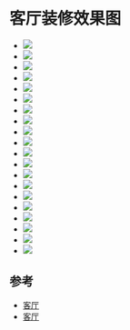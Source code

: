 #  客厅装修效果图


- ![](./images/livingroom/1.jpg)
- ![](./images/livingroom/2.jpg)
- ![](./images/livingroom/3.jpg)
- ![](./images/livingroom/4.jpg)
- ![](./images/livingroom/5.jpg)
- ![](./images/livingroom/6.jpg)
- ![](./images/livingroom/7.jpg)
- ![](./images/livingroom/8.jpg)
- ![](./images/livingroom/9.jpg)
- ![](./images/livingroom/10.jpg)
- ![](./images/livingroom/11.jpg)
- ![](./images/livingroom/12.jpg)
- ![](./images/livingroom/13.jpg)
- ![](./images/livingroom/14.jpg)
- ![](./images/livingroom/15.jpg)
- ![](./images/livingroom/16.jpg)
- ![](./images/livingroom/17.jpg)
- ![](./images/livingroom/18.jpg)
- ![](./images/livingroom/19.jpg)
- ![](./images/livingroom/20.jpg)


## 参考
- [客厅](https://xiaoguotu.to8to.com/list-h1s1i0)
- [客厅](http://home.fang.com/album/keting/)